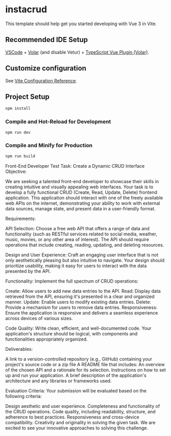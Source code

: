 # instacrud

This template should help get you started developing with Vue 3 in Vite.

## Recommended IDE Setup

[VSCode](https://code.visualstudio.com/) + [Volar](https://marketplace.visualstudio.com/items?itemName=Vue.volar) (and disable Vetur) + [TypeScript Vue Plugin (Volar)](https://marketplace.visualstudio.com/items?itemName=Vue.vscode-typescript-vue-plugin).

## Customize configuration

See [Vite Configuration Reference](https://vitejs.dev/config/).

## Project Setup

```sh
npm install
```

### Compile and Hot-Reload for Development

```sh
npm run dev
```

### Compile and Minify for Production

```sh
npm run build
```

Front-End Developer Test Task: Create a Dynamic CRUD Interface
Objective:

We are seeking a talented front-end developer to showcase their skills in creating intuitive and visually appealing web interfaces. Your task is to develop a fully functional CRUD (Create, Read, Update, Delete) frontend application. This application should interact with one of the freely available web APIs on the internet, demonstrating your ability to work with external data sources, manage state, and present data in a user-friendly format.

Requirements:

API Selection: Choose a free web API that offers a range of data and functionality (such as RESTful services related to social media, weather, music, movies, or any other area of interest). The API should require operations that include creating, reading, updating, and deleting resources.

Design and User Experience: Craft an engaging user interface that is not only aesthetically pleasing but also intuitive to navigate. Your design should prioritize usability, making it easy for users to interact with the data presented by the API.

Functionality: Implement the full spectrum of CRUD operations:

Create: Allow users to add new data entries to the API.
Read: Display data retrieved from the API, ensuring it's presented in a clear and organized manner.
Update: Enable users to modify existing data entries.
Delete: Provide a mechanism for users to remove data entries.
Responsiveness: Ensure the application is responsive and delivers a seamless experience across devices of various sizes.

Code Quality: Write clean, efficient, and well-documented code. Your application's structure should be logical, with components and functionalities appropriately organized.

Deliverables:

A link to a version-controlled repository (e.g., GitHub) containing your project's source code or a zip file 
A README file that includes:
An overview of the chosen API and a rationale for its selection.
Instructions on how to set up and run your application.
A brief description of the application's architecture and any libraries or frameworks used.

Evaluation Criteria:
Your submission will be evaluated based on the following criteria:

Design aesthetic and user experience.
Completeness and functionality of the CRUD operations.
Code quality, including readability, structure, and adherence to best practices.
Responsiveness and cross-device compatibility.
Creativity and originality in solving the given task.
We are excited to see your innovative approaches to solving this challenge. 
